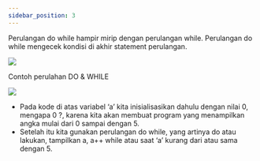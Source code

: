 ```yaml
---
sidebar_position: 3
---
```


Perulangan do while hampir mirip dengan perulangan while. Perulangan do while
mengecek kondisi di akhir statement perulangan.

**![](https://lh7-us.googleusercontent.com/docsz/AD_4nXeddtXAFhMe-_kFykWAwwy-G4HkPdtjTQdRshtKmpgh0fWcTDrrWR_1g9hxSNzIFoLSI5vysUQZAYYrWuMgQVSJ1Dp_Hap2kjrEaUALot8I8x28ly0tZEVvjaAvxZuWwZnVcrGDzFJS545LY9ava6MYdGc?key=93UFQwWUByfaXAM7YbD_TA)**

Contoh perulahan DO & WHILE

**![](https://lh7-us.googleusercontent.com/docsz/AD_4nXdnO2uHh56RUTOYDSlLKrYlXA6Zak7HXCArgCrND4-BVfWF2cSPKZKZooEaXGiKdOmYS-29ly2sIJp1s-gIaO4pqCaKp8crR8b9BVC3y3_lIoZLgi-nysMaGO8Gjasl0Kxr7D_s83i73GcnLz4Ol8Rkd4PO?key=93UFQwWUByfaXAM7YbD_TA)**

- Pada kode di atas variabel ‘a’ kita inisialisasikan dahulu dengan nilai
0, mengapa 0 ?, karena kita akan membuat program yang
menampilkan angka mulai dari 0 sampai dengan 5.
- Setelah itu kita gunakan perulangan do while, yang artinya do atau
lakukan, tampilkan a, a++ while atau saat ‘a’ kurang dari atau sama
dengan 5.
